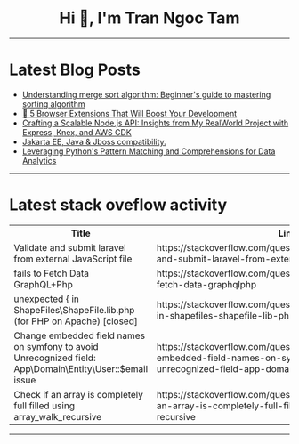 <h1 align="center">Hi 👋, I'm Tran Ngoc Tam</h1>

---

# Latest Blog Posts 
<!-- BLOG-POST-LIST:START -->
- [Understanding merge sort algorithm: Beginner&#39;s guide to mastering sorting algorithm](https://dev.to/emmanuelayinde/understanding-merge-sort-algorithm-beginners-guide-to-mastering-sorting-algorithm-2jp8)
- [🚀 5 Browser Extensions That Will Boost Your Development](https://dev.to/yanaiara/5-browser-extensions-that-will-boost-your-development-173n)
- [Crafting a Scalable Node.js API: Insights from My RealWorld Project with Express, Knex, and AWS CDK](https://dev.to/ken2026/crafting-a-scalable-nodejs-api-insights-from-my-realworld-project-with-express-knex-and-aws-cdk-4ol5)
- [Jakarta EE, Java &amp; Jboss compatibility.](https://dev.to/soniya_chavan_f9c975382fe/jakarta-ee-java-jboss-compatibility-4obo)
- [Leveraging Python&#39;s Pattern Matching and Comprehensions for Data Analytics](https://dev.to/alexmercedcoder/leveraging-pythons-pattern-matching-and-comprehensions-for-data-analytics-445j)
<!-- BLOG-POST-LIST:END -->

---

# Latest stack oveflow activity
<table>
  <tr><th>Title</th><th>Link</th></tr>
  <!-- STACKOVERFLOW:START --><tr><td>Validate and submit laravel from external JavaScript file</td><td>https://stackoverflow.com/questions/79156793/validate-and-submit-laravel-from-external-javascript-file</td></tr><tr><td>fails to Fetch Data GraphQL+Php</td><td>https://stackoverflow.com/questions/79156677/fails-to-fetch-data-graphqlphp</td></tr><tr><td>unexpected { in ShapeFiles\ShapeFile.lib.php &lpar;for PHP on Apache&rpar; [closed]</td><td>https://stackoverflow.com/questions/79156509/unexpected-in-shapefiles-shapefile-lib-php-for-php-on-apache</td></tr><tr><td>Change embedded field names on symfony to avoid Unrecognized field: App\Domain\Entity\User::$email issue</td><td>https://stackoverflow.com/questions/79156490/change-embedded-field-names-on-symfony-to-avoid-unrecognized-field-app-domain-e</td></tr><tr><td>Check if an array is completely full filled using array_walk_recursive</td><td>https://stackoverflow.com/questions/79156422/check-if-an-array-is-completely-full-filled-using-array-walk-recursive</td></tr><!-- STACKOVERFLOW:END -->
</table>

---


